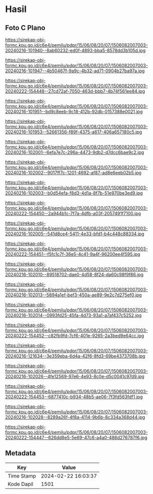 # Hasil

## Foto C Plano

https://sirekap-obj-formc.kpu.go.id/c6e4/pemilu/pdpr/15/06/08/20/07/1506082007003-20240216-101940--8ab60232-ed0f-4893-bba5-8578dd3b105d.jpg

https://sirekap-obj-formc.kpu.go.id/c6e4/pemilu/pdpr/15/06/08/20/07/1506082007003-20240216-101947--4b50467f-9a9c-4b32-ad71-0904b27ba97a.jpg

https://sirekap-obj-formc.kpu.go.id/c6e4/pemilu/pdpr/15/06/08/20/07/1506082007003-20240222-154448--27cd72af-7050-463d-bbb7-4b74f561ee84.jpg

https://sirekap-obj-formc.kpu.go.id/c6e4/pemilu/pdpr/15/06/08/20/07/1506082007003-20240216-101951--bd9c8eeb-9c18-412b-92db-0157388e0021.jpg

https://sirekap-obj-formc.kpu.go.id/c6e4/pemilu/pdpr/15/06/08/20/07/1506082007003-20240216-101953--52661356-f89f-4375-a617-406a657180c5.jpg

https://sirekap-obj-formc.kpu.go.id/c6e4/pemilu/pdpr/15/06/08/20/07/1506082007003-20240216-102001--6efa7e7c-296a-4473-9db2-d7dcc6bae9c2.jpg

https://sirekap-obj-formc.kpu.go.id/c6e4/pemilu/pdpr/15/06/08/20/07/1506082007003-20240216-102002--9017ff7c-1201-4692-af87-ad8e6eeb02b5.jpg

https://sirekap-obj-formc.kpu.go.id/c6e4/pemilu/pdpr/15/06/08/20/07/1506082007003-20240216-102003--b0d54efa-f8d3-4d1a-8f7b-51e970be3ed9.jpg

https://sirekap-obj-formc.kpu.go.id/c6e4/pemilu/pdpr/15/06/08/20/07/1506082007003-20240222-154450--2a944b1c-7f7a-4dfb-a03f-2057491f7100.jpg

https://sirekap-obj-formc.kpu.go.id/c6e4/pemilu/pdpr/15/06/08/20/07/1506082007003-20240216-102005--541d8ce4-5411-4e33-bfd1-b4c448c88334.jpg

https://sirekap-obj-formc.kpu.go.id/c6e4/pemilu/pdpr/15/06/08/20/07/1506082007003-20240222-154451--f5fc1c7f-36e5-4c41-9a4f-96200ee4f595.jpg

https://sirekap-obj-formc.kpu.go.id/c6e4/pemilu/pdpr/15/06/08/20/07/1506082007003-20240216-102010--89518702-dae0-4d58-8f24-da60c98f9f86.jpg

https://sirekap-obj-formc.kpu.go.id/c6e4/pemilu/pdpr/15/06/08/20/07/1506082007003-20240216-102013--5894a1ef-bef3-450a-ae89-9e2c7d275ef0.jpg

https://sirekap-obj-formc.kpu.go.id/c6e4/pemilu/pdpr/15/06/08/20/07/1506082007003-20240216-102014--0993fd25-45fa-4d73-93a1-a7af437c5252.jpg

https://sirekap-obj-formc.kpu.go.id/c6e4/pemilu/pdpr/15/06/08/20/07/1506082007003-20240222-154452--c82fb9fd-7cf6-401e-9265-2a3bed9e64cc.jpg

https://sirekap-obj-formc.kpu.go.id/c6e4/pemilu/pdpr/15/06/08/20/07/1506082007003-20240216-121634--3e359eba-6d4a-42f6-8fd3-69be4373708b.jpg

https://sirekap-obj-formc.kpu.go.id/c6e4/pemilu/pdpr/15/06/08/20/07/1506082007003-20240216-102026--4fe12569-97e6-4e93-8c0e-d5c0041c97d9.jpg

https://sirekap-obj-formc.kpu.go.id/c6e4/pemilu/pdpr/15/06/08/20/07/1506082007003-20240222-154453--6877410c-b934-48b5-ae06-7f3fd563fdf1.jpg

https://sirekap-obj-formc.kpu.go.id/c6e4/pemilu/pdpr/15/06/08/20/07/1506082007003-20240216-102028--8289a26f-4f8a-4114-9b6b-8c334a368d44.jpg

https://sirekap-obj-formc.kpu.go.id/c6e4/pemilu/pdpr/15/06/08/20/07/1506082007003-20240222-154447--626dd8e5-5e69-47c6-a4a0-486d276787f6.jpg


## Metadata

| Key        | Value               |
| ---------- | ------------------- |
| Time Stamp | 2024-02-22 16:03:37 |
| Kode Dapil | 1501                |



